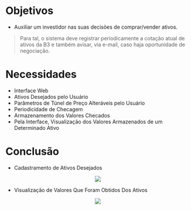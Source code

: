 # Objetivos

* Auxiliar um investidor nas suas decisões de comprar/vender ativos.

> Para tal, o sistema deve registrar periodicamente a cotação atual de
ativos da B3 e também avisar, via e-mail, caso haja oportunidade de
negociação.

# Necessidades 

* Interface Web
* Ativos Desejados pelo Usuário
* Parâmetros de Túnel de Preço Alteráveis pelo Usuário
* Periodicidade de Checagem
* Armazenamento dos Valores Checados
* Pela Interface, Visualização dos Valores Armazenados de um Determinado Ativo

# Conclusão

* Cadastramento de Ativos Desejados

<div align="center">
<img src="https://github.com/user-attachments/assets/e260a419-68ee-4ee2-82b1-aa39b38733a6.png" />
</div>

* Visualização de Valores Que Foram Obtidos Dos Ativos

<div align="center">
<img src="https://github.com/user-attachments/assets/9e96fa2e-b97c-4242-b632-9abaefb38b87.png" />
</div>
